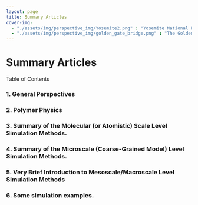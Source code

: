 ```yaml
---
layout: page
title: Summary Articles
cover-img: 
  - "./assets/img/perspective_img/Yosemite2.png" : "Yosemite National Park , Jun 2016"
  - "./assets/img/perspective_img/golden_gate_bridge.png" : "The Golden Gate Bridge @San Francisco, May 2017"
---
```


# Summary Articles

<p style="text-align: justify">  </p>

Table of Contents

### 1. General Perspectives

### 2. Polymer Physics

### 3. Summary of the Molecular (or Atomistic) Scale Level Simulation Methods.

### 4. Summary of the Microscale (Coarse-Grained Model) Level Simulation Methods.

### 5. Very Brief Introduction to Mesoscale/Macroscale Level Simulation Methods

### 6. Some simulation examples.
